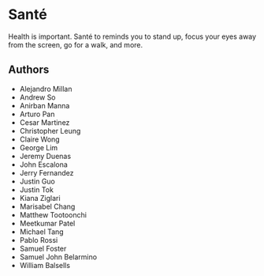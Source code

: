 # Santé
Health is important. Santé to reminds you to stand up, focus your eyes away from the screen, go for a walk, and more.
## Authors
- Alejandro Millan
- Andrew So
- Anirban Manna
- Arturo Pan
- Cesar Martinez
- Christopher Leung
- Claire Wong
- George Lim
- Jeremy Duenas
- John Escalona
- Jerry Fernandez
- Justin Guo
- Justin Tok
- Kiana Ziglari
- Marisabel Chang
- Matthew Tootoonchi
- Meetkumar Patel
- Michael Tang
- Pablo Rossi
- Samuel Foster
- Samuel John Belarmino 
- William Balsells
